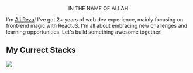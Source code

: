 <p align="center">IN THE NAME OF ALLAH</p>

<p>
  I'm <a href="https://www.alirezasamadi.com">Ali Reza</a>! I've got 2+ years of web dev experience, mainly focusing on front-end magic with ReactJS. I'm all about embracing new challenges and learning opportunities. Let's build something awesome together!
</p>

## My Currect Stacks

<img src="https://skillicons.dev/icons?i=next,typescript,tailwindcss,supabase" />



